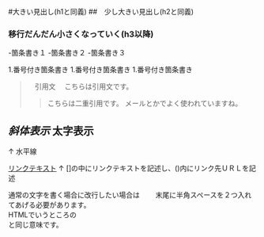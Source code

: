 #大きい見出し(h1と同義)
##　少し大きい見出し(h2と同義)
### 移行だんだん小さくなっていく(h3以降)

-箇条書き１
-箇条書き２
-箇条書き３

1.番号付き箇条書き
1.番号付き箇条書き
1.番号付き箇条書き

>　引用文
>　こちらは引用文です。
>> こちらは二重引用です。
>> メールとかでよく使われていますね。

*斜体表示*
**太字表示**
---
↑
水平線

[リンクテキスト](https://morijyobi.ac.jp)
↑
[]の中にリンクテキストを記述し、()内にリンク先ＵＲＬを記述

通常の文字を書く場合に改行したい場合は　　
末尾に半角スペースを２つ入れてあげる必要があります。  
HTMLでいうところの<br>と同じ意味です。
